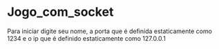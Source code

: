 # Jogo_com_socket

Para iniciar digite seu nome, a porta que é definida estaticamente como 1234 e o ip que é definido estaticamente como 127.0.0.1